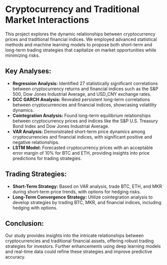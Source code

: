 # Cryptocurrency and Traditional Market Interactions

This project explores the dynamic relationships between cryptocurrency prices and traditional financial indices. We employed advanced statistical methods and machine learning models to propose both short-term and long-term trading strategies that capitalize on market opportunities while minimizing risks.

## Key Analyses:
- **Regression Analysis:** Identified 27 statistically significant correlations between cryptocurrency returns and financial indices such as the S&P 500, Dow Jones Industrial Average, and USD_CNY exchange rates.
- **DCC GARCH Analysis:** Revealed persistent long-term correlations between cryptocurrencies and financial indices, showcasing volatility dynamics.
- **Cointegration Analysis:** Found long-term equilibrium relationships between cryptocurrency prices and indices like the S&P U.S. Treasury Bond Index and Dow Jones Industrial Average.
- **VAR Analysis:** Demonstrated short-term price dynamics among cryptocurrencies and financial indices, with significant positive and negative relationships.
- **LSTM Model:** Forecasted cryptocurrency prices with an acceptable error margin of 10% for BTC and ETH, providing insights into price predictions for trading strategies.

## Trading Strategies:
- **Short-Term Strategy:** Based on VAR analysis, trade BTC, ETH, and MKR during short-term price trends, with options for hedging risks.
- **Long-Term Convergence Strategy:** Utilize cointegration analysis to develop strategies by trading BTC, MKR, and financial indices, including hedging with options.

## Conclusion:
Our study provides insights into the intricate relationships between cryptocurrencies and traditional financial assets, offering robust trading strategies for investors. Further enhancements using deep learning models and real-time data could refine these strategies and improve predictive accuracy.

